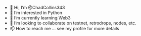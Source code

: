 - 👋 Hi, I’m @ChadCollins343
- 👀 I’m interested in Python
- 🌱 I’m currently learning Web3
- 💞️ I’m looking to collaborate on testnet, retrodrops, nodes, etc.
- 📫 How to reach me ... see my profile for more details

<!---
ChadCollins343/ChadCollins343 is a ✨ special ✨ repository because its `README.md` (this file) appears on your GitHub profile.
You can click the Preview link to take a look at your changes.
--->
